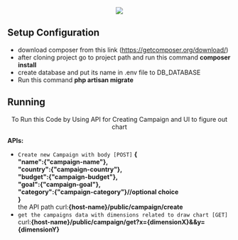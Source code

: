 <p align="center"><img src="https://laravel.com/assets/img/components/logo-laravel.svg"></p>

## Setup Configuration
- download composer from this link (https://getcomposer.org/download/)
- after cloning project go to project path and run this command <b>composer install</b>
- create database and put its name in .env file to DB_DATABASE
- Run this command <b>php artisan migrate</b>


## Running

<p align="center">To Run this Code by Using API for Creating Campaign and UI to figure out chart</p>

<b>APIs:</b><br/>

- `Create new Campaign with body [POST]` <b>{<br/>
"name":{"campaign-name"},<br/>
"country":{"campaign-country"},<br/>
"budget":{"campaign-budget"},<br/>
"goal":{"campaign-goal"},<br/>
"category":{"campaign-category"}//optional choice<br/>
}<br/></b>
the API path curl:<b>{host-name}/public/campaign/create</b>
- `get the campaigns data with dimensions related to draw chart [GET]` <br/> curl:<b>{host-name}/public/campaign/get?x={dimensionX}&&y={dimensionY}</b>

